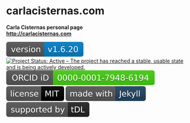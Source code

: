 # carlacisternas.com
**Carla Cisternas personal page**\
**http://carlacisternas.com**

[![Version](https://raw.githubusercontent.com/training-datalab/badges/main/versions/v_1_6_20.svg)](/CHANGELOG.md) [![Project Status: Active – The project has reached a stable, usable state and is being actively developed.](https://www.repostatus.org/badges/latest/active.svg)](STATUS.md) [![ORCID](https://raw.githubusercontent.com/training-datalab/badges/main/orcid/orcid_ccg.svg)](https://orcid.org/0000-0001-7948-6194) [![License](https://raw.githubusercontent.com/training-datalab/badges/main/licenses/mit.svg)](LICENSE) [![Jekyll](https://raw.githubusercontent.com/training-datalab/badges/main/software/jekyll.svg)](https://jekyllrb.com/) [![tDL](https://raw.githubusercontent.com/training-datalab/badges/master/tDL.svg)](https://training-datalab.com/)
